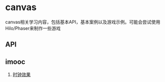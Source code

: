 # canvas
canvas相关学习内容，包括基本API，基本案例以及游戏示例。可能会尝试使用Hilo/Phaser来制作一些游戏

## API
## imooc
1. [时钟效果](https://xzfd1010.github.io/canvas/imooc/elementary/clock/)
